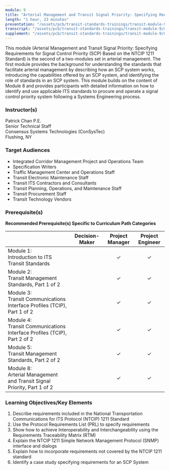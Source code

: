 ```yaml
---
module: 9
title: "Arterial Management and Transit Signal Priority: Specifying Requirements for Signal Control Priority (SCP) Based on NTCIP 1211 Standard - Part 2 of 2"
length: "1 hour, 23 minutes"
presentation: "/assets/pcb/transit-standards-trainings/transit-module-9/mt9ppt.pdf"
transcript: "/assets/pcb/transit-standards-trainings/transit-module-9/mt9trans.pdf"
supplement: "/assets/pcb/transit-standards-trainings/transit-module-9/mt9sup.pdf"
---
```

This module (Arterial Management and Transit Signal Priority: Specifying Requirements for Signal Control Priority (SCP) Based on the NTCIP 1211 Standard) is the second of a two-modules set in arterial management. The first module provides the background for understanding the standards that facilitate arterial management by describing how an SCP system works, introducing the capabilities offered by an SCP system, and identifying the role of standards in an SCP system. This module builds on the content of Module 8 and provides participants with detailed information on how to identify and use applicable ITS standards to procure and operate a signal control priority system following a Systems Engineering process.

### Instructor(s)
Patrick Chan P.E.  
Senior Technical Staff  
Consensus Systems Technologies (ConSysTec)  
Flushing, NY

### Target Audiences
* Integrated Corridor Management Project and Operations Team
* Specification Writers
* Traffic Management Center and Operations Staff
* Transit Electronic Maintenance Staff
* Transit ITS Contractors and Consultants
* Transit Planning, Operations, and Maintenance Staff
* Transit Procurement Staff
* Transit Technology Vendors

### Prerequisite(s)
**Recommended Prerequisite(s) Specific to Curriculum Path Categories**

| | Decision-Maker | Project Manager | Project Engineer |
|---|:---:|:---:|:---:|
| Module 1:<br>Introduction to ITS Transit Standards | | ✓ | ✓ |
| Module 2:<br>Transit Management Standards, Part 1 of 2 | | ✓ | ✓ |
| Module 3:<br>Transit Communications Interface Profiles (TCIP), Part 1 of 2 | | ✓ | ✓ |
| Module 4:<br>Transit Communications Interface Profiles (TCIP), Part 2 of 2 | | ✓ | ✓ |
| Module 5:<br>Transit Management Standards, Part 2 of 2 | | ✓ | ✓ |
| Module 8:<br>Arterial Management and Transit Signal Priority, Part 1 of 2 | | ✓ | ✓ |

### Learning Objectives/Key Elements
1. Describe requirements included in the National Transportation Communications for ITS Protocol (NTCIP) 1211 Standard
2. Use the Protocol Requirements List (PRL) to specify requirements
3. Show how to achieve Interoperability and Interchangeability using the Requirements Traceability Matrix (RTM)
4. Explain the NTCIP 1211 Simple Network Management Protocol (SNMP) interface and dialogs
5. Explain how to incorporate requirements not covered by the NTCIP 1211 standard
6. Identify a case study specifying requirements for an SCP System
